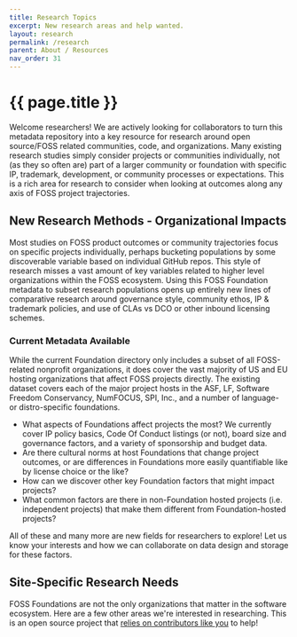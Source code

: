 ```yaml
---
title: Research Topics
excerpt: New research areas and help wanted.
layout: research
permalink: /research
parent: About / Resources
nav_order: 31
---
```


# {{ page.title }}

Welcome researchers!  We are actively looking for collaborators to turn this metadata repository into a key resource for research around open source/FOSS related communities, code, and organizations.  Many existing research studies simply consider projects or communities individually, not (as they so often are) part of a larger community or foundation with specific IP, trademark, development, or community processes or expectations.  This is a rich area for research to consider when looking at outcomes along any axis of FOSS project trajectories.

## New Research Methods - Organizational Impacts

Most studies on FOSS product outcomes or community trajectories focus on specific projects individually, perhaps bucketing populations by some discoverable variable based on individual GitHub repos.  This style of research misses a vast amount of key variables related to higher level organizations within the FOSS ecosystem.  Using this FOSS Foundation metadata to subset research populations opens up entirely new lines of comparative research around governance style, community ethos, IP & trademark policies, and use of CLAs vs DCO or other inbound licensing schemes.

### Current Metadata Available

While the current Foundation directory only includes a subset of all FOSS-related nonprofit organizations, it does cover the vast majority of US and EU hosting organizations that affect FOSS projects directly.  The existing dataset covers each of the major project hosts in the ASF, LF, Software Freedom Conservancy, NumFOCUS, SPI, Inc., and a number of language- or distro-specific foundations.

- What aspects of Foundations affect projects the most?  We currently cover IP policy basics, Code Of Conduct listings (or not), board size and governance factors, and a variety of sponsorship and budget data.
- Are there cultural norms at host Foundations that change project outcomes, or are differences in Foundations more easily quantifiable like by license choice or the like?
- How can we discover other key Foundation factors that might impact projects?
- What common factors are there in non-Foundation hosted projects (i.e. independent projects) that make them different from Foundation-hosted projects?

All of these and many more are new fields for researchers to explore!  Let us know your interests and how we can collaborate on data design and storage for these factors.

## Site-Specific Research Needs

FOSS Foundations are not the only organizations that matter in the software ecosystem.  Here are a few other areas we're interested in researching.  This is an open source project that [relies on contributors like you](https://github.com/Punderthings/fossfoundation/blob/main/CONTRIBUTING.md) to help!
